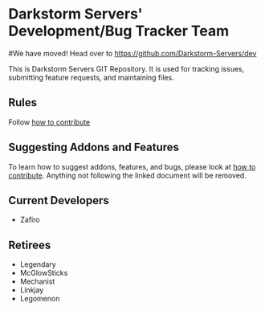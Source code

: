 # Darkstorm Servers' Development/Bug Tracker Team


#We have moved! Head over to https://github.com/Darkstorm-Servers/dev

This is Darkstorm Servers GIT Repository. It is used for tracking issues, submitting feature requests, and maintaining files.

## Rules

Follow [how to contribute](CONTRIBUTING.md)

## Suggesting Addons and Features

To learn how to suggest addons, features, and bugs, please look at [how to contribute](CONTRIBUTING.md). Anything not following the linked document will be removed.

## Current Developers
- Zafiro

## Retirees
- Legendary
- McGlowSticks
- Mechanist
- Linkjay
- Legomenon
